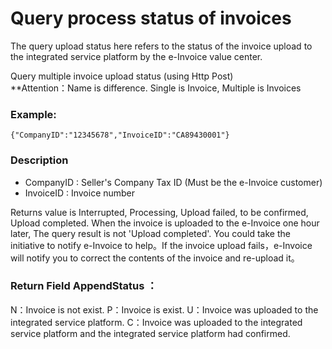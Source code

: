 # Query process status of invoices

The query upload status here refers to the status of the invoice upload to the integrated service platform by the e-Invoice value center.

Query multiple invoice upload status (using Http Post) <br />
**Attention：Name is difference. Single is Invoice, Multiple is Invoices

### Example:
```
{"CompanyID":"12345678","InvoiceID":"CA89430001"}
```
### Description
* CompanyID : Seller's Company Tax ID \(Must be the e-Invoice customer\)
* InvoiceID : Invoice number

Returns value is Interrupted, Processing, Upload failed, to be confirmed, Upload completed. When the invoice is uploaded to the e-Invoice one hour later, The query result is not 'Upload completed'. You could take the initiative to notify e-Invoice to help。If the invoice upload fails，e-Invoice will notify you to correct the contents of the invoice and re-upload it。

### Return Field AppendStatus ：
N：Invoice is not exist.
P：Invoice is exist.
U：Invoice was uploaded to the integrated service platform.
C：Invoice was uploaded to the integrated service platform and the integrated service platform had confirmed.